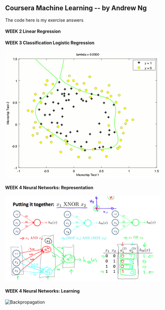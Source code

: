 ## Coursera Machine Learning -- by Andrew Ng
The code here is my exercise answers

#### WEEK 2 Linear Regression


#### WEEK 3 Classification Logistic Regression

![lambda change](machine-learning-ex2/Lambda-animation.gif)

#### WEEK 4 Neural Networks: Representation

![Scheme](machine-learning-ex3/XNOR.png)

#### WEEK 4 Neural Networks: Learning

![Backpropagation](machine-learning-ex3/backpropagation.png)